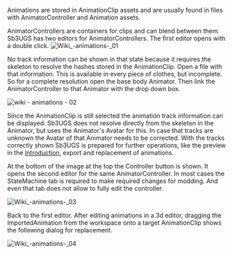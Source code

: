 Animations are stored in AnimationClip assets and are usually found in files with AnimatorController and Animation assets.

AnimatorControllers are containers for clips and can blend between them. Sb3UGS has two editors for AnimatorControllers. The first editor opens with a double click.
![Wiki_-_animations_-_01](https://user-images.githubusercontent.com/104311725/167838075-d886be56-def1-4da1-b9d7-7026adc0773c.png)


No track information can be shown in that state because it requires the skeleton to resolve the hashes stored in the AnimationClip. Open a file with that information. This is available in every piece of clothes, but incomplete. So for a complete resolution open the base body Animator. Then link the AnimatorController to that Animator with the drop down box.

![wiki - animations - 02](https://user-images.githubusercontent.com/104311725/198281768-4c9c18bc-0a15-488f-8c38-13db7e796533.png)

Since the AnimationClip is still selected the animation track information can be displayed. Sb3UGS does not resolve directly from the skeleton in the Animator, but uses the Animator's Avatar for this. In case that tracks are unknown the Avatar of that Animator needs to be corrected. With the tracks correctly shown Sb3UGS is prepared for further operations, like the preview in the [Introduction](https://github.com/enimaroah-cubic/Sb3UGS/wiki#introduction), export and replacement of animations.

At the bottom of the image at the top the Controller button is shown. It opens the second editor for the same AnimatorController. In most cases the StateMachine tab is required to make required changes for modding. And even that tab does not allow to fully edit the controller.

![Wiki_-_animations_-_03](https://user-images.githubusercontent.com/104311725/167838375-9e3fbd9a-f2c7-4250-8fa5-0e2cb8b8cd60.png)

Back to the first editor. After editing animations in a 3d editor, dragging the ImportedAnimation from the workspace onto a target AnimationClip shows the following dialog for replacement.

![Wiki_-_animations_-_04](https://user-images.githubusercontent.com/104311725/167838461-844101b7-2df3-4907-958b-57ef541127d0.png)